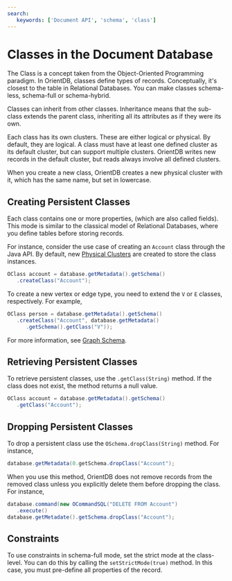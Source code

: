```yaml
---
search:
   keywords: ['Document API', 'schema', 'class']
---
```


# Classes in the Document Database

The Class is a concept taken from the Object-Oriented Programming paradigm.  In OrientDB, classes define types of records.  Conceptually, it's closest to the table in Relational Databases.  You can make classes schema-less, schema-full or schema-hybrid.

Classes can inherit from other classes.  Inheritance means that the sub-class extends the parent class, inheriting all its attributes as if they were its own.

Each class has its own clusters.  These are either logical or physical.  By default, they are logical.  A class must have at least one defined cluster as its default cluster, but can support multiple clusters.  OrientDB writes new records in the default cluster, but reads always involve all defined clusters.

When you create a new class, OrientDB creates a new physical cluster with it, which has the same name, but set in lowercase.


## Creating Persistent Classes

Each class contains one or more properties, (which are also called fields).  This mode is similar to the classical model of Relational Databases, where you define tables before storing records.

For instance, consider the use case of creating an `Account` class through the Java API.  By default, new [Physical Clusters](../Concepts.md#physical-cluster) are created to store the class instances.

```java
OClass account = database.getMetadata().getSchema()
   .createClass("Account");
```

To create a new vertex or edge type, you need to extend the `V` or `E` classes, respectively.  For example,

```java
OClass person = database.getMetadata().getSchema()
   .createClass("Account", database.getMetadata()
      .getSchema().getClass("V"));
```

For more information, see [Graph Schema](Graph-Schema.md).

## Retrieving Persistent Classes

To retrieve persistent classes, use the `.getClass(String)` method.  If the class does not exist, the method returns a null value.

```java
OClass account = database.getMetadata().getSchema()
   .getClass("Account");
```

## Dropping Persistent Classes

To drop a persistent class use the `OSchema.dropClass(String)` method.  For instance,

```java
database.getMetadata(0.getSchema.dropClass("Account");
```

When you use this method, OrientDB does not remove records from the removed class unless you explicitly delete them before dropping the class.  For instance,

```java
database.command(new OCommandSQL("DELETE FROM Account")
   .execute()
database.getMetadate().getSchema.dropClass("Account");
```

## Constraints

To use constraints in schema-full mode, set the strict mode at the class-level.  You can do this by calling the `setStrictMode(true)` method.  In this case, you must pre-define all properties of the record.


